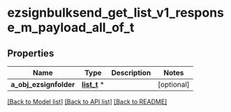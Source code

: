 # ezsignbulksend_get_list_v1_response_m_payload_all_of_t

## Properties
Name | Type | Description | Notes
------------ | ------------- | ------------- | -------------
**a_obj_ezsignfolder** | [**list_t**](ezsignbulksend_list_element.md) \* |  | [optional] 

[[Back to Model list]](../README.md#documentation-for-models) [[Back to API list]](../README.md#documentation-for-api-endpoints) [[Back to README]](../README.md)


